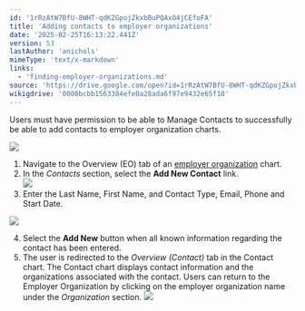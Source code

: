 ```yaml
---
id: '1rRzAtW7BfU-8WHT-qdKZGpojZkxbBuPQAxO4jCEfoFA'
title: 'Adding contacts to employer organizations'
date: '2025-02-25T16:13:22.441Z'
version: 53
lastAuthor: 'anichols'
mimeType: 'text/x-markdown'
links:
  - 'finding-employer-organizations.md'
source: 'https://drive.google.com/open?id=1rRzAtW7BfU-8WHT-qdKZGpojZkxbBuPQAxO4jCEfoFA'
wikigdrive: '0008bcbb1563384efe0a28ada6f97e9432e65f10'
---
```

Users must have permission to be able to Manage Contacts to successfully be able to add contacts to employer organization charts.

![](../adding-contacts-to-employer-organizations.assets/feff827d19909973400a5eeb651d058a.png)

1. Navigate to the Overview (EO) tab of an [employer organization](finding-employer-organizations.md) chart.
2. In the <em>Contacts</em> section, select the <strong>Add New Contact</strong> link.  
    ![](../adding-contacts-to-employer-organizations.assets/a6735fd85a5d1c1c422dc5f9567ccfd3.png)
3. Enter the Last Name, First Name, and Contact Type, Email, Phone and Start Date.

![](../adding-contacts-to-employer-organizations.assets/b52bc2c58fe894c37a87ef56a9d46a08.png)

4. Select the <strong>Add New</strong> button when all known information regarding the contact has been entered.
5. The user is redirected to the <em>Overview (Contact)</em> tab in the Contact chart. The Contact chart displays contact information and the organizations associated with the contact. Users can return to the Employer Organization by clicking on the employer organization name under the <em>Organization</em> section.
    ![](../adding-contacts-to-employer-organizations.assets/5d970400bc6425a965362f3598e7b672.png)
